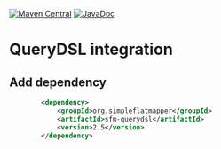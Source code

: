 [![Maven Central](https://img.shields.io/maven-central/v/org.simpleflatmapper/sfm-querydsl.svg)](https://maven-badges.herokuapp.com/maven-central/org.simpleflatmapper/sfm-querydsl)
[![JavaDoc](https://img.shields.io/badge/javadoc-2.5-blue.svg)](http://www.javadoc.io/doc/org.simpleflatmapper/sfm-querydsl)

# QueryDSL integration

## Add dependency

```xml
		<dependency>
			<groupId>org.simpleflatmapper</groupId>
			<artifactId>sfm-querydsl</artifactId>
			<version>2.5</version>
		</dependency>
```